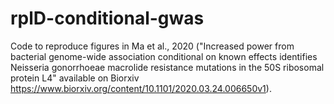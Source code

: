# rplD-conditional-gwas
Code to reproduce figures in Ma et al., 2020 ("Increased power from bacterial genome-wide association conditional on known effects identifies Neisseria gonorrhoeae macrolide resistance mutations in the 50S ribosomal protein L4" available on Biorxiv https://www.biorxiv.org/content/10.1101/2020.03.24.006650v1).
